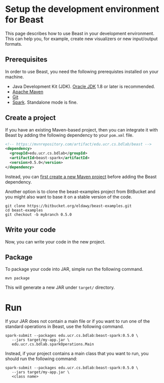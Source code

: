 # Setup the development environment for Beast

This page describes how to use Beast in your development environment.
This can help you, for example, create new visualizers or new input/output formats.

## Prerequisites

In order to use Beast, you need the following prerequistes installed on your machine.

* Java Development Kit (JDK). [Oracle JDK](https://www.oracle.com/technetwork/java/javase/downloads/index.html) 1.8 or later is recommended.
* [Apache Maven](https://maven.apache.org/)
* [Git](https://git-scm.com/)
* [Spark](https://spark.apache.org). Standalone mode is fine.

## Create a project

If you have an existing Maven-based project, then you can integrate it with Beast by
adding the following dependency to your `pom.xml` file.
```xml
<!-- https://mvnrepository.com/artifact/edu.ucr.cs.bdlab/beast -->
<dependency>
  <groupId>edu.ucr.cs.bdlab</groupId>
  <artifactId>beast-spark</artifactId>
  <version>0.5.0</version>
</dependency>
```
Instead, you can [first create a new Maven project](https://maven.apache.org/guides/getting-started/index.html#How_do_I_make_my_first_Maven_project)
before adding the Beast dependency.

Another option is to clone the beast-examples project from BitBucket and
you might also want to base it on a stable version of the code.
```shell
git clone https://bitbucket.org/eldawy/beast-examples.git
cd beast-examples
git checkout -b mybranch 0.5.0
```
## Write your code

Now, you can write your code in the new project.

## Package

To package your code into JAR, simple run the following command.

    mvn package

This will generate a new JAR under `target/` directory.

# Run

If your JAR does not contain a main file or if you want to run one of the standard
operations in Beast, use the following command.
```shell script
spark-submit --packages edu.ucr.cs.bdlab:beast-spark:0.5.0 \
   --jars target/my-app.jar \
   edu.ucr.cs.bdlab.sparkOperations.Main
```
Instead, if your project contains a main class that you want to run, you should run the following command:
```shell script
spark-submit --packages edu.ucr.cs.bdlab:beast-spark:0.5.0 \
   --jars target/my-app.jar \
   <class name>
```
